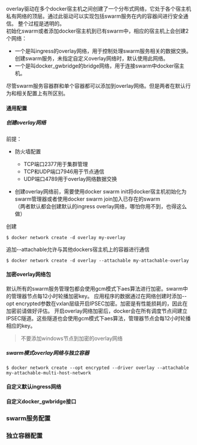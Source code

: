 overlay驱动在多个docker宿主机之间创建了一个分布式网络，它处于各个宿主机私有网络的顶层。通过此驱动可以实现包括swarm服务在内的容器间进行安全通信。
整个过程是透明的。<br>
初始化swarm或者添加docker宿主机到已有swarm中，相应的宿主机上会创建2个网络：
* 一个是叫ingress的overlay网络，用于控制处理swarm服务相关的数据交换。创建swarm服务，未指定自定义overlay网络时，默认使用此网络。
* 一个是叫docker_gwbridge的bridge网络，用于连接swarm中docker宿主机。

尽管swarm服务容器群和单个容器都可以添加到overlay网络。但是两者在默认行为和相关配置上有所区别。

#### 通用配置
##### 创建overlay网络
前提：
* 防火墙配置
  * TCP端口2377用于集群管理
  * TCP和UDP端口7946用于节点通信
  * UDP端口4789用于overlay网络数据交换

* 创建overlay网络前，需要使用docker swarm init将docker宿主机初始化为swarm管理器或者使用docker swarm join加入已存在的swarm<br>（两者默认都会创建默认的ingress overlay网络，哪怕你用不到，也得这么做）

创建
```
$ docker network create -d overlay my-overlay
```
追加--attachable允许与其他dockers宿主机上的容器进行通信
```
$ docker network create -d overlay --attachable my-attachable-overlay
```
#### 加密overlay网络包
默认所有的swarm服务管理包都会使用gcm模式下aes算法进行加密。swarm中的管理器节点每12小时轮播加密key。
应用程序的数据通过在网络创建时添加--opt encrypted参数在vxlan层级开启IPSEC加密。加密是有性能损耗的，因此在加密前请做好评估。
开启overlay网络加密后，docker会在所有调度节点间建立IPSEC隧道。这些隧道也会使用gcm模式下aes算法，管理器节点会每12小时轮播相应的key。

> 不要添加windows节点到加密的overlay网络

##### swarm模式overlay网络与独立容器
```
$ docker network create --opt encrypted --driver overlay --attachable my-attachable-multi-host-network
```
#### 自定义默认ingress网络
#### 自定义docker_gwbridge接口

### swarm服务配置


### 独立容器配置

